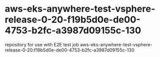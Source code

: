 # aws-eks-anywhere-test-vsphere-release-0-20-f19b5d0e-de00-4753-b2fc-a3987d09155c-130
repository for use with E2E test job aws-eks-anywhere-test-vsphere-release-0-20:f19b5d0e-de00-4753-b2fc-a3987d09155c-130

